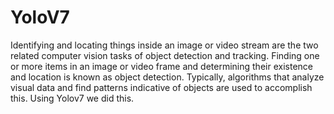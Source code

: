 # YoloV7
Identifying and locating things inside an image or video stream are the two related
computer vision tasks of object detection and tracking. Finding one or more items in an image
or video frame and determining their existence and location is known as object detection.
Typically, algorithms that analyze visual data and find patterns indicative of objects are used to
accomplish this. Using Yolov7 we did this.
